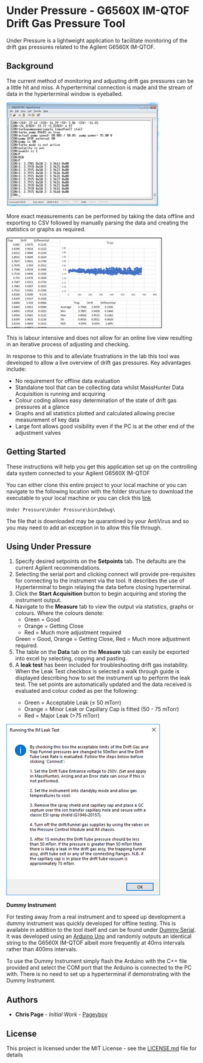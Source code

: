 # Under Pressure - G6560X IM-QTOF Drift Gas Pressure Tool

Under Pressure is a lightweight application to facilitate monitoring of the drift gas pressures related to the Agilent G6560X IM-QTOF.

## Background

The current method of monitoring and adjusting drift gas pressures can be a little hit and miss. A hyperterminal connection is made and the stream of data in the hyperterminal window is eyeballed.

![A view of the hyperterminal window](https://raw.githubusercontent.com/pageyboy/UnderPressure/master/Readme%20Images/Hyperterminal.png)

More exact measurements can be performed by taking the data offline and exporting to CSV followed by manually parsing the data and creating the statistics or graphs as required.

![Manual creation of statistics and graphs in excel](https://raw.githubusercontent.com/pageyboy/UnderPressure/master/Readme%20Images/ExcelGraph.png)

This is labour intensive and does not allow for an online live view resulting in an iterative process of adjusting and checking.

In response to this and to alleviate frustrations in the lab this tool was developed to allow a live overview of drift gas pressures. Key advantages include:

* No requirement for offline data evaluation
* Standalone tool that can be collecting data whilst MassHunter Data Acquisition is running and acquiring
* Colour coding allows easy determination of the state of drift gas pressures at a glance
* Graphs and all statistics plotted and calculated allowing precise measurement of key data
* Large font allows good visibility even if the PC is at the other end of the adjustment valves

## Getting Started

These instructions will help you get this application set up on the controlling data system connected to your Agilent G6560X IM-QTOF

You can either clone this entire project to your local machine or you can navigate to the following location with the folder structure to download the executable to your local machine or you can click this [link](https://github.com/pageyboy/UnderPressure/raw/master/Under%20Pressure/Under%20Pressure/bin/Debug/Under%20Pressure.exe)

```
Under Pressure\Under Pressure\bin\Debug\
```

The file that is downloaded may be quarantined by your AntiVirus and so you may need to add an exception in to allow this file through.

## Using Under Pressure

<ol type="1">
    <li>Specify desired setpoints on the <b>Setpoints</b> tab. The defaults are the current Agilent recommendations.</li>
    <li>Selecting the serial port and clicking connect will provide pre-requisites for connecting to the instrument via the tool. It describes the use of Hyperterminal to begin relaying the data before closing hyperterminal.</li>
    <li>Click the <b>Start Acquisition</b> button to begin acquiring and storing the instrument output.</li>
    <li>Navigate to the <b>Measure</b> tab to view the output via statistics, graphs or colours. Where the colours denote:
        <ul>
            <li>Green = Good</li>
            <li>Orange = Getting Close</li>
            <li>Red = Much more adjustment required</li>
        </ul>
        Green = Good, Orange = Getting Close, Red = Much more adjustment required.</li>
    <li>The table on the <b>Data</b> tab on the <b>Measure</b> tab can easily be exported into excel by selecting, copying and pasting.</li>
    <li>A <b>leak test</b> has been included for troubleshooting drift gas instability. When the Leak Test checkbox is selected a walk through guide is displayed describing how to set the instrument up to perform the leak test. The set points are automatically updated and the data received is evaluated and colour coded as per the following:</li>
        <ul>
            <li>Green = Acceptable Leak (&#8804; 50 mTorr)</li>
            <li>Orange = Minor Leak or Capillary Cap is fitted (50 - 75 mTorr)</li>
            <li>Red = Major Leak (>75 mTorr)</li>
        </ul>
</ol>

![Leak test on screen information](https://raw.githubusercontent.com/pageyboy/UnderPressure/master/Readme%20Images/LeakTest.png)

**Dummy Instrument**

For testing away from a real instrument and to speed up development a dummy instrument was quickly developed for offline testing. This is available in addition to the tool itself and can be found under [Dummy Serial](https://github.com/pageyboy/UnderPressure/tree/master/DummySerial). It was developed using an [Arduino Uno](https://www.arduino.cc/) and randomly outputs an identical string to the G6560X IM-QTOF albeit more frequently at 40ms intervals rather than 400ms intervals.

To use the Dummy Instrument simply flash the Arduino with the C++ file provided and select the COM port that the Arduino is connected to the PC with. There is no need to set up a hyperterminal if demonstrating with the Dummy Instrument.

## Authors

* **Chris Page** - *Initial Work* - [Pageyboy](https://github.com/pageyboy/)

## License

This project is licensed under the MIT License - see the [LICENSE.md](https://github.com/pageyboy/UnderPressure/blob/master/LICENSE.md) file for details
